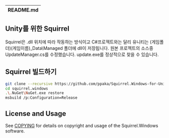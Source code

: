 | README.md |
|:---|

## Unity를 위한 Squirrel
Squirrel은 .dll 위치에 따라 작동하는 방식이고
C#프로젝트와는 달리
유니티는 (게임폴더)\(게임이름)_Data\Managed 폴더에 dll이 저장됩니다.
원본 프로젝트의 소스중 UpdateManager.cs를 수정했습니다.
update.exe를 정상적으로 찾을 수 있습니다.

## Squirrel 빌드하기

```sh
git clone --recursive https://github.com/ppaka/Squirrel.Windows-for-Unity
cd squirrel.windows
.\.NuGet\NuGet.exe restore
msbuild /p:Configuration=Release
```

## License and Usage

See [COPYING](COPYING) for details on copyright and usage of the Squirrel.Windows software.









